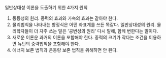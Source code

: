 일반상대성 이론을 도출하기 위한 4가지 원칙


1. 동등성의 원리. 중력의 효과와 가속의 효과는 같아야 한다.
2. 물리법칙을 나타내는 방정식은 어떤 좌표계를 쓰든 똑같다. 일반상대성의 원리. 물리학자들이 더 자주 쓰는 말은 '공변성의 원리' 다시 말해, 함께 변한다는 말이다.
3. 새로운 이론운 과거의 이론을 포함해야 한다. 중력의 크기가 작다는 조건을 이용하면 뉴턴의 중력법칙을 포함해야 한다.
4. 에너지 보존 법칙과 운동량 보존 법칙을 위해하면 안 된다.


